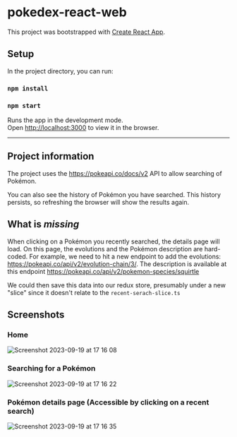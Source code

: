# pokedex-react-web

This project was bootstrapped with [Create React App](https://github.com/facebook/create-react-app).

## Setup

In the project directory, you can run:

### `npm install`

### `npm start`

Runs the app in the development mode.\
Open [http://localhost:3000](http://localhost:3000) to view it in the browser.

---

## Project information

The project uses the https://pokeapi.co/docs/v2 API to allow searching of Pokémon.

You can also see the history of Pokémon you have searched. This history persists, so refreshing the browser will show the results again.

## What is _missing_

When clicking on a Pokémon you recently searched, the details page will load. On this page, the evolutions and the Pokémon description are hard-coded. For example, we need to hit a new endpoint to add the evolutions: https://pokeapi.co/api/v2/evolution-chain/3/. The description is available at this endpoint https://pokeapi.co/api/v2/pokemon-species/squirtle

We could then save this data into our redux store, presumably under a new "slice" since it doesn't relate to the `recent-serach-slice.ts`

## Screenshots

### Home
![Screenshot 2023-09-19 at 17 16 08](https://github.com/FernandoX7/Bluestone-for-Reddit/assets/16779411/b4525c8b-5473-44e1-860a-663e46f4ff07)

### Searching for a Pokémon
![Screenshot 2023-09-19 at 17 16 22](https://github.com/FernandoX7/Bluestone-for-Reddit/assets/16779411/2a2f964d-3346-4476-8439-93ee010be9ca)

### Pokémon details page (Accessible by clicking on a recent search)
![Screenshot 2023-09-19 at 17 16 35](https://github.com/FernandoX7/Bluestone-for-Reddit/assets/16779411/3a69bd94-eb36-4742-a91c-e9e3cf49931d)

